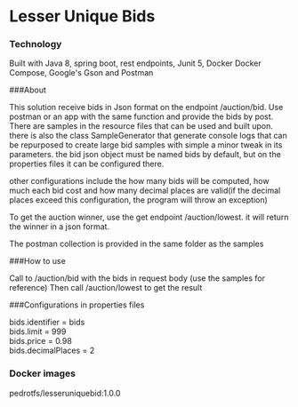 # Lesser Unique Bids

### Technology

Built with Java 8, spring boot, rest endpoints, Junit 5, Docker
Docker Compose, Google's Gson and Postman

###About

This solution receive bids in Json format on the endpoint /auction/bid. Use postman
or an app with the same function and provide the bids by post. There are samples
in the resource files that can be used and built upon. there is also the class
SampleGenerator that generate console logs that can be repurposed to create large
bid samples with simple a minor tweak in its parameters. the bid json object must be
named bids by default, but on the properties files it can be configured there.

other configurations include the how many bids will be computed, how much
each bid cost and how many decimal places are valid(if the decimal places 
exceed this configuration, the program will throw an exception)

To get the auction winner, use the get endpoint /auction/lowest.
it will return the winner in a json format. 

The postman collection is provided in the same folder as the samples

###How to use

Call to /auction/bid with the bids in request body (use the samples for reference)
Then call /auction/lowest to get the result

###Configurations in properties files

bids.identifier = bids \
bids.limit = 999 \
bids.price = 0.98 \
bids.decimalPlaces = 2

### Docker images
pedrotfs/lesseruniquebid:1.0.0
